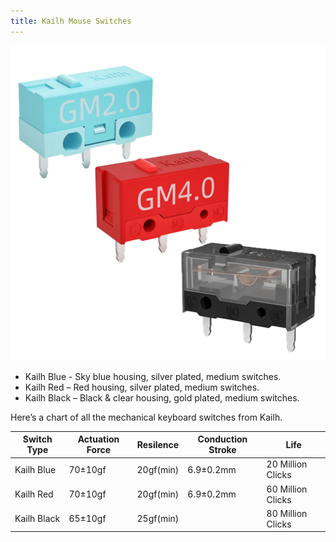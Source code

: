 ```yaml
---
title: Kailh Mouse Switches
---
```


![](./kailh-mouse-switches.png?height=400px)

* Kailh Blue - Sky blue housing, silver plated, medium switches.
* Kailh Red – Red housing, silver plated, medium switches.
* Kailh Black – Black & clear housing, gold plated, medium switches.

Here’s a chart of all the mechanical keyboard switches from Kailh.

| Switch Type           | Actuation Force | Resilence          | Conduction Stroke | Life              |
|-----------------------|-----------------|--------------------|-------------------|-------------------|
| Kailh Blue            | 70±10gf         | 20gf(min)          | 6.9±0.2mm         | 20 Million Clicks |
| Kailh Red 	        | 70±10gf         | 20gf(min)          | 6.9±0.2mm         | 60 Million Clicks |
| Kailh Black           | 65±10gf         | 25gf(min)          |                   | 80 Million Clicks |
